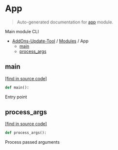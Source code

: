 # App

> Auto-generated documentation for [app](https://github.com/alchem1ster/AddOns-Update-Tool/blob/main/app.py) module.

Main module CLI

- [AddOns-Update-Tool](README.md#addons-update-tool-index) / [Modules](MODULES.md#addons-update-tool-modules) / App
    - [main](#main)
    - [process_args](#process_args)

## main

[[find in source code]](https://github.com/alchem1ster/AddOns-Update-Tool/blob/main/app.py#L83)

```python
def main():
```

Entry point

## process_args

[[find in source code]](https://github.com/alchem1ster/AddOns-Update-Tool/blob/main/app.py#L47)

```python
def process_args():
```

Process passed arguments
